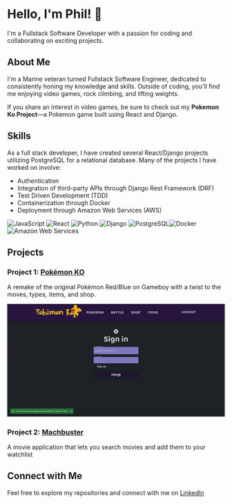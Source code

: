 # Hello, I'm Phil! 👋

I'm a Fullstack Software Developer with a passion for coding and collaborating on exciting projects.

## About Me

I'm a Marine veteran turned Fullstack Software Engineer, dedicated to consistently honing my knowledge and skills. Outside of coding, you'll find me enjoying video games, rock climbing, and lifting weights.

If you share an interest in video games, be sure to check out my **Pokemon Ko Project**—a Pokemon game built using React and Django.

## Skills

As a full stack developer, I have created several React/Django projects utilizing PostgreSQL for a relational database. Many of the projects I have worked on involve:

- Authentication
- Integration of third-party APIs through Django Rest Framework (DRF)
- Test Driven Development (TDD)
- Containerization through Docker
- Deployment through Amazon Web Services (AWS)

 ![JavaScript](https://img.shields.io/badge/-JavaScript-000?style=flat&logo=javascript&logoColor=yellow) ![React](https://img.shields.io/badge/-React-61DAFB?style=flat&logo=react&logoColor=white) ![Python](https://img.shields.io/badge/-Python-3776AB?style=flat&logo=python&logoColor=white) ![Django](https://img.shields.io/badge/-Django-092E20?style=flat&logo=django&logoColor=white) ![PostgreSQL](https://img.shields.io/badge/-PostgreSQL-336791?style=flat&logo=postgresql&logoColor=white)![Docker](https://img.shields.io/badge/-Docker-2496ED?style=flat&logo=docker&logoColor=white) ![Amazon Web Services](https://img.shields.io/badge/-AWS-232F3E?style=flat&logo=amazon-aws&logoColor=white)

## Projects

### Project 1: [Pokémon KO](https://github.com/successPhil/PokemonKO-prod)

A remake of the original Pokémon Red/Blue on Gameboy with a twist to the moves, types, items, and shop.

![pokemon-ko](https://github.com/successPhil/demo-gifs/blob/main/pokemon-ko-demo.gif?raw=true)


### Project 2: [Machbuster](https://github.com/successPhil/movietracker)

A movie application that lets you search movies and add them to your watchlist


## Connect with Me

Feel free to explore my repositories and connect with me on [LinkedIn](https://www.linkedin.com/in/phillip-basti/)
